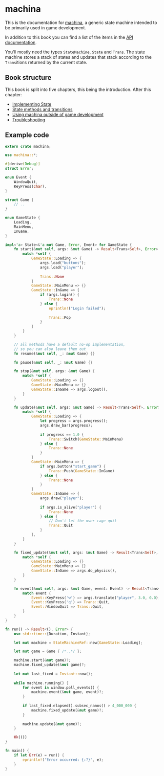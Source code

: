 # machina

This is the documentation for [machina][ma], a generic state machine
intended to be primarily used in game development.

In addition to this book you can find a list of the items in
the [API documentation][ap].

[ma]: https://github.com/rustgd/machina
[ap]: https://docs.rs/machina

You'll mostly need the types `StateMachine`, `State` and `Trans`.
The state machine stores a stack of states and updates that stack
according to the `Trans`itions returned by the current state.

## Book structure

This book is split into five chapters, this being the introduction. After this chapter:

 * [Implementing State][im]
 * [State methods and transitions][me]
 * [Using machina outside of game development][us]
 * [Troubleshooting][tr]

[im]: ./01_state.html
[me]: ./02_methods.html
[us]: ./03_non_game_dev.html
[tr]: ./04_trouble.html

## Example code

```rust
extern crate machina;

use machina::*;

#[derive(Debug)]
struct Error;

enum Event {
    WindowQuit,
    KeyPress(char),
}

struct Game {
    // ..
}

enum GameState {
    Loading,
    MainMenu,
    InGame,
}

impl<'a> State<&'a mut Game, Error, Event> for GameState {
    fn start(&mut self, args: &mut Game) -> Result<Trans<Self>, Error> {
        match *self {
            GameState::Loading => {
                args.load("buttons");
                args.load("player");
                
                Trans::None
            }
            GameState::MainMenu => {}
            GameState::InGame => {
                if !args.login() {
                    Trans::None
                } else {
                    eprintln!("Login failed");
                                        
                    Trans::Pop
                }
            }
        }
    }

    // all methods have a default no-op implementation,
    // so you can also leave them out
    fn resume(&mut self, _: &mut Game) {}

    fn pause(&mut self, _: &mut Game) {}

    fn stop(&mut self, args: &mut Game) {
        match *self {
            GameState::Loading => {}
            GameState::MainMenu => {}
            GameState::InGame => args.logout(),
        }
    }

    fn update(&mut self, args: &mut Game) -> Result<Trans<Self>, Error> {
        match *self {
            GameState::Loading => {
                let progress = args.progress();
                args.draw_bar(progress);
                
                if progress == 1.0 {
                    Trans::Switch(GameState::MainMenu)
                } else {
                    Trans::None
                }
            }
            GameState::MainMenu => {
                if args.button("start_game") {
                    Trans::Push(GameState::InGame)
                } else {
                    Trans::None
                }
            }
            GameState::InGame => {
                args.draw("player");
                
                if args.is_alive("player") {
                    Trans::None
                } else {
                    // Don't let the user rage quit
                    Trans::Quit
                }
            },
        }
    }

    fn fixed_update(&mut self, args: &mut Game) -> Result<Trans<Self>, Error> {
        match *self {
            GameState::Loading => {}
            GameState::MainMenu => {}
            GameState::InGame => args.do_physics(),
        }
    }

    fn event(&mut self, args: &mut Game, event: Event) -> Result<Trans<Self>, Error> {
        match event {
            Event::KeyPress('w') => args.translate("player", 3.0, 0.0),
            Event::KeyPress('q') => Trans::Quit,
            Event::WindowQuit => Trans::Quit,
        }
    }
}

fn run() -> Result<(), Error> {
    use std::time::{Duration, Instant};

    let mut machine = StateMachineRef::new(GameState::Loading);

    let mut game = Game { /*..*/ };

    machine.start(&mut game)?;
    machine.fixed_update(&mut game)?;
    
    let mut last_fixed = Instant::now();
    
    while machine.running() {
        for event in window.poll_events() {
            machine.event(&mut game, event)?;
        }        
    
        if last_fixed.elapsed().subsec_nanos() > 4_000_000 {
            machine.fixed_update(&mut game)?;
        }
    
        machine.update(&mut game)?;
    }

    Ok(())
}

fn main() {
    if let Err(e) = run() {
        eprintln!("Error occurred: {:?}", e);
    }
}
```
